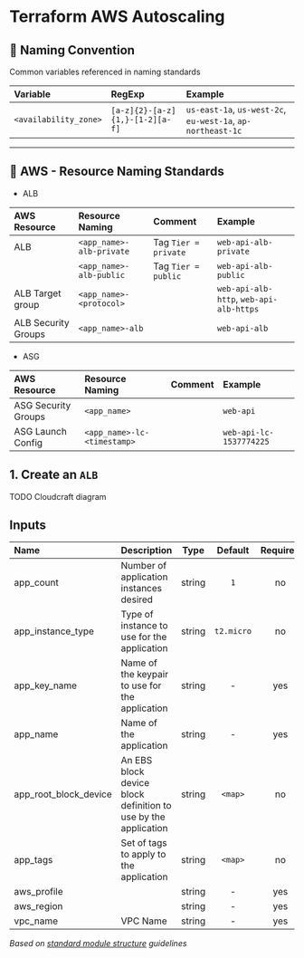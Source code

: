 # Terraform AWS Autoscaling

## :triangular_ruler: Naming Convention

Common variables referenced in naming standards

| Variable              | RegExp                          | Example                                                     |
|:----------------------|:--------------------------------|:------------------------------------------------------------|
| `<availability_zone>` | `[a-z]{2}-[a-z]{1,}-[1-2][a-f]` | `us-east-1a`, `us-west-2c`, `eu-west-1a`, `ap-northeast-1c` |

---

## :triangular_ruler: AWS - Resource Naming Standards

* ALB

| AWS Resource        | Resource Naming          | Comment              | Example                                 |
|:--------------------|:-------------------------|:---------------------|:----------------------------------------|
| ALB                 | `<app_name>-alb-private` | Tag `Tier = private` | `web-api-alb-private`                   |
|                     | `<app_name>-alb-public`  | Tag `Tier = public`  | `web-api-alb-public`                    |
| ALB Target group    | `<app_name>-<protocol>`  |                      | `web-api-alb-http`, `web-api-alb-https` |
| ALB Security Groups | `<app_name>-alb`         |                      | `web-api-alb`                           |


* ASG

| AWS Resource        | Resource Naming             | Comment | Example                 |
|:--------------------|:----------------------------|:--------|:------------------------|
| ASG Security Groups | `<app_name>`                |         | `web-api`               |
| ASG Launch Config   | `<app_name>-lc-<timestamp>` |         | `web-api-lc-1537774225` |

## 1. Create an `ALB`

TODO Cloudcraft diagram

## Inputs

| Name                  | Description                                                    |  Type  |  Default   | Required |
|:----------------------|:---------------------------------------------------------------|:------:|:----------:|:--------:|
| app_count             | Number of application instances desired                        | string |    `1`     |    no    |
| app_instance_type     | Type of instance to use for the application                    | string | `t2.micro` |    no    |
| app_key_name          | Name of the keypair to use for the application                 | string |     -      |   yes    |
| app_name              | Name of the application                                        | string |     -      |   yes    |
| app_root_block_device | An EBS block device block definition to use by the application | string |  `<map>`   |    no    |
| app_tags              | Set of tags to apply to the application                        | string |  `<map>`   |    no    |
| aws_profile           |                                                                | string |     -      |   yes    |
| aws_region            |                                                                | string |     -      |   yes    |
| vpc_name              | VPC Name                                                       | string |     -      |   yes    |

*Based on [standard module structure](https://www.terraform.io/docs/modules/create.html#standard-module-structure) guidelines*


